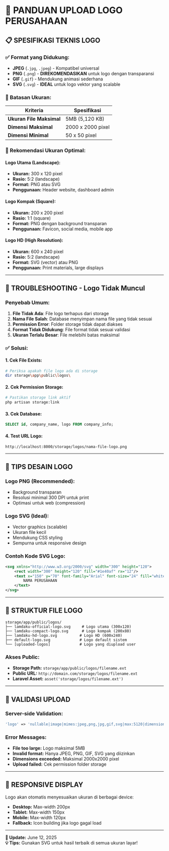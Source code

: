 # 🎨 PANDUAN UPLOAD LOGO PERUSAHAAN

## 📋 **SPESIFIKASI TEKNIS LOGO**

### **✅ Format yang Didukung:**
- **JPEG** (`.jpg`, `.jpeg`) - Kompatibel universal
- **PNG** (`.png`) - **DIREKOMENDASIKAN** untuk logo dengan transparansi
- **GIF** (`.gif`) - Mendukung animasi sederhana
- **SVG** (`.svg`) - **IDEAL** untuk logo vektor yang scalable

### **📏 Batasan Ukuran:**
| Kriteria | Spesifikasi |
|----------|-------------|
| **Ukuran File Maksimal** | 5MB (5,120 KB) |
| **Dimensi Maksimal** | 2000 x 2000 pixel |
| **Dimensi Minimal** | 50 x 50 pixel |

### **🎯 Rekomendasi Ukuran Optimal:**

#### **Logo Utama (Landscape):**
- **Ukuran:** 300 x 120 pixel
- **Rasio:** 5:2 (landscape)
- **Format:** PNG atau SVG
- **Penggunaan:** Header website, dashboard admin

#### **Logo Kompak (Square):**
- **Ukuran:** 200 x 200 pixel
- **Rasio:** 1:1 (square)
- **Format:** PNG dengan background transparan
- **Penggunaan:** Favicon, social media, mobile app

#### **Logo HD (High Resolution):**
- **Ukuran:** 600 x 240 pixel
- **Rasio:** 5:2 (landscape)
- **Format:** SVG (vector) atau PNG
- **Penggunaan:** Print materials, large displays

---

## 🚨 **TROUBLESHOOTING - Logo Tidak Muncul**

### **Penyebab Umum:**
1. **File Tidak Ada**: File logo terhapus dari storage
2. **Nama File Salah**: Database menyimpan nama file yang tidak sesuai
3. **Permission Error**: Folder storage tidak dapat diakses
4. **Format Tidak Didukung**: File format tidak sesuai validasi
5. **Ukuran Terlalu Besar**: File melebihi batas maksimal

### **✅ Solusi:**

#### **1. Cek File Exists:**
```bash
# Periksa apakah file logo ada di storage
dir storage\app\public\logos\
```

#### **2. Cek Permission Storage:**
```bash
# Pastikan storage link aktif
php artisan storage:link
```

#### **3. Cek Database:**
```sql
SELECT id, company_name, logo FROM company_info;
```

#### **4. Test URL Logo:**
```
http://localhost:8000/storage/logos/nama-file-logo.png
```

---

## 🎨 **TIPS DESAIN LOGO**

### **Logo PNG (Recommended):**
- Background transparan
- Resolusi minimal 300 DPI untuk print
- Optimasi untuk web (compression)

### **Logo SVG (Ideal):**
- Vector graphics (scalable)
- Ukuran file kecil
- Mendukung CSS styling
- Sempurna untuk responsive design

### **Contoh Kode SVG Logo:**
```svg
<svg xmlns="http://www.w3.org/2000/svg" width="300" height="120">
    <rect width="300" height="120" fill="#1e40af" rx="12"/>
    <text x="150" y="70" font-family="Arial" font-size="24" fill="white" text-anchor="middle">
        NAMA PERUSAHAAN
    </text>
</svg>
```

---

## 📁 **STRUKTUR FILE LOGO**

```
storage/app/public/logos/
├── lamdaku-official-logo.svg     # Logo utama (300x120)
├── lamdaku-compact-logo.svg      # Logo kompak (200x80)
├── lamdaku-hd-logo.svg          # Logo HD (600x240)
├── default-logo.svg             # Logo default sistem
└── [uploaded-logos]             # Logo yang diupload user
```

### **Akses Public:**
- **Storage Path:** `storage/app/public/logos/filename.ext`
- **Public URL:** `http://domain.com/storage/logos/filename.ext`
- **Laravel Asset:** `asset('storage/logos/filename.ext')`

---

## 🔧 **VALIDASI UPLOAD**

### **Server-side Validation:**
```php
'logo' => 'nullable|image|mimes:jpeg,png,jpg,gif,svg|max:5120|dimensions:max_width=2000,max_height=2000'
```

### **Error Messages:**
- **File too large:** Logo maksimal 5MB
- **Invalid format:** Hanya JPEG, PNG, GIF, SVG yang diizinkan
- **Dimensions exceeded:** Maksimal 2000x2000 pixel
- **Upload failed:** Cek permission folder storage

---

## 📱 **RESPONSIVE DISPLAY**

Logo akan otomatis menyesuaikan ukuran di berbagai device:

- **Desktop:** Max-width 200px
- **Tablet:** Max-width 150px  
- **Mobile:** Max-width 120px
- **Fallback:** Icon building jika logo gagal load

---

**📝 Update:** June 12, 2025  
**💡 Tips:** Gunakan SVG untuk hasil terbaik di semua ukuran layar!
